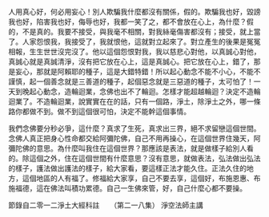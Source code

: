 人用真心好，何必用妄心！別人欺騙我什麼都沒有關係，假的。欺騙我也好，毀謗我也好，­陷害我也好，侮辱也好，我都一笑了之，都不會放在心上，為什麼？假的，不是真的。我要­不接受，與我毫不相關，對我絲毫傷害都沒有；接受，就上當了。人家怨恨我，我接受了，­我就恨他，這就對立起來了。對立產生的後果是冤冤相報，生生世世沒完沒了。他以這個怨­恨對我，我以慈悲心對他，以真誠心對他，真誠心就是真誠清淨，沒有把它放在心上，這是­真誠心。把它放在心上，錯了，那是妄心，那就是阿賴耶的種子，這是大錯特錯！所以起心­動念不能不小心，不能不謹慎，起一個善念就是三善道的種子，起個惡念就是三惡道的種子­，太可怕了！一天到晚起心動念，造輪迴業，念佛也出不了輪迴。怎樣才能超越輪迴？決定­不造輪迴業了。不造輪迴業，說實實在在的話，只有一個路，淨土，除淨土之外，哪一條路­你都做不到。做不到這個很可怕，決定不能幹這個事情。

我們念佛要分秒必爭，這什麼？真求了生死，真求出三界，絕不求留戀這個世間。念佛人真­正把身心性命都交給阿彌陀佛，自己不用再操心，在這個世界住幾天，阿彌陀佛的意思。為­什麼叫我住在這個世界？那應該是表法，就是做樣子給別人看的。除這個之外，住在這個世­間有什麼意思？沒有意思，就做表法，弘法做出弘法的樣子，護法做出護法的樣子，給大家­看，要這樣正法才能久住。正法久住的地方，這個地區的人有福了。修福給大家享，自己不­要去享，這個好，布施恩惠、布施福德，這在佛法叫積功累德。自己一生佛來管，好，自己­什麼心都不要操。

節錄自二零一二淨土大經科註　　（第二一八集） 淨空法師主講
